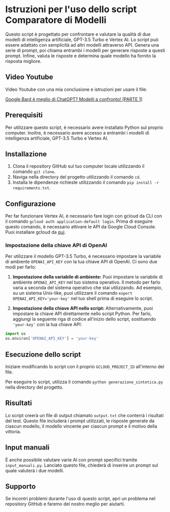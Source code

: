 # Istruzioni per l'uso dello script Comparatore di Modelli

Questo script è progettato per confrontare e valutare la qualità di due modelli di intelligenza artificiale, GPT-3.5 Turbo e Vertex AI. Lo script può essere adattato con semplicità ad altri modelli attraverso API. Genera una serie di prompt, poi chiama entrambi i modelli per generare risposte a questi prompt. Infine, valuta le risposte e determina quale modello ha fornito la risposta migliore.

## Video Youtube

Video Youtube con una mia conclusione e istruzioni per usare il file:

[Google Bard è meglio di ChatGPT? Modelli a confronto! (PARTE 1)](https://youtu.be/ix1HHrTvczo)

## Prerequisiti

Per utilizzare questo script, è necessario avere installato Python sul proprio computer. Inoltre, è necessario avere accesso a entrambi i modelli di intelligenza artificiale, GPT-3.5 Turbo e Vertex AI.

## Installazione

1. Clona il repository GitHub sul tuo computer locale utilizzando il comando `git clone`.
2. Naviga nella directory del progetto utilizzando il comando `cd`.
3. Installa le dipendenze richieste utilizzando il comando `pip install -r requirements.txt`.

## Configurazione

Per far funzionare Vertex AI, è necessario fare login con gcloud da CLI con il comando `gcloud auth application-default login`. Prima di eseguire questo comando, è necessario attivare le API da Google Cloud Console. Puoi installare gcloud da [qui](https://cloud.google.com/sdk/docs/install).

### Impostazione della chiave API di OpenAI

Per utilizzare il modello GPT-3.5 Turbo, è necessario impostare la variabile di ambiente `OPENAI_API_KEY` con la tua chiave API di OpenAI. Ci sono due modi per farlo:

1. **Impostazione della variabile di ambiente:** Puoi impostare la variabile di ambiente `OPENAI_API_KEY` nel tuo sistema operativo. Il metodo per farlo varia a seconda del sistema operativo che stai utilizzando. Ad esempio, su un sistema Unix-like, puoi utilizzare il comando `export OPENAI_API_KEY='your-key'` nel tuo shell prima di eseguire lo script.

2. **Impostazione della chiave API nello script:** Alternativamente, puoi impostare la chiave API direttamente nello script Python. Per farlo, aggiungi la seguente riga di codice all'inizio dello script, sostituendo `'your-key'` con la tua chiave API:

```python
import os
os.environ['OPENAI_API_KEY'] = 'your-key'
```

## Esecuzione dello script

Iniziare modificando lo script con il proprio `GCLOUD_PROJECT_ID` all'interno del file.

Per eseguire lo script, utilizza il comando `python generazione_sintetica.py` nella directory del progetto.

## Risultati

Lo script creerà un file di output chiamato `output.txt` che conterrà i risultati del test. Questo file includerà i prompt utilizzati, le risposte generate da ciascun modello, il modello vincente per ciascun prompt e il motivo della vittoria.

## Input manuali

È anche possibile valutare varie AI con prompt specifici tramite `input_manuali.py`. Lanciato questo file, chiederà di inserire un prompt sul quale valuterà i due modelli.

## Supporto

Se incontri problemi durante l'uso di questo script, apri un problema nel repository GitHub e faremo del nostro meglio per aiutarti.